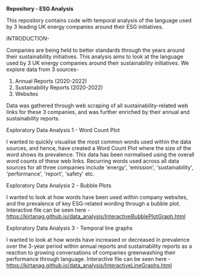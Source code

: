 **Repository - ESG Analysis**

This repository contains code with temporal analysis of the language used by 3 leading UK energy companies around their ESG initiatives.

INTRODUCTION-

Companies are being held to better standards through the years around their sustainability initiatives. This analysis aims to look at the language used by 3 UK energy companies around their sustainability initiatives. We explore data from 3 sources-
1. Annual Reports (2020-2022)
2. Sustainability Reports (2020-2022)
3. Websites

Data was gathered through web scraping of all sustainability-related web links for these 3 companies, and was further enriched by their annual and sustainability reports.

Exploratory Data Analysis 1 - Word Count Plot

I wanted to quickly visualise the most common words used within the data sources, and hence, have created a Word Count Plot where the size of the word shows its prevalence. This data has been normalised using the overall word counts of these web links.
Recurring words used across all data sources for all three companies include 'energy', 'emission', 'sustainability', 'performance', 'report', 'safety' etc.

Exploratory Data Analysis 2 - Bubble Plots

I wanted to look at how words have been used within company websites, and the prevalence of key ESG-related wording through a bubble plot.
Interactive file can be seen here - https://kirtanag.github.io/data_analysis/InteractiveBubblePlotGraph.html

Exploratory Data Analysis 3 - Temporal line graphs

I wanted to look at how words have increased or decreased in prevalence over the 3-year period within annual reports and sustainability reports as a reaction to growing conversations of companies greenwashing their performance through language.
Interactive file can be seen here -  https://kirtanag.github.io/data_analysis/InteractiveLineGraphs.html


